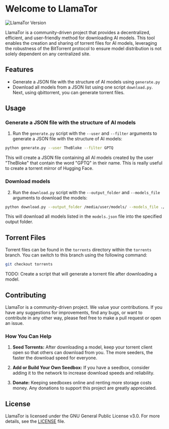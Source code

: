 # Welcome to LlamaTor

![LlamaTor Version](https://img.shields.io/badge/version-0.0.0-blue.svg?cacheSeconds=2592000)

LlamaTor is a community-driven project that provides a decentralized, efficient, and user-friendly method for downloading AI models. This tool enables the creation and sharing of torrent files for AI models, leveraging the robustness of the BitTorrent protocol to ensure model distribution is not solely dependent on any centralized site.

## Features

- Generate a JSON file with the structure of AI models using `generate.py`  
- Download all models from a JSON list using one script `download.py`. Next, using qbittorrent, you can generate torrent files.

## Usage
### Generate a JSON file with the structure of AI models

1. Run the `generate.py` script with the `--user` and `--filter` arguments to generate a JSON file with the structure of AI models:

```bash
python generate.py --user TheBloke --filter GPTQ
```

This will create a JSON file containing all AI models created by the user "TheBloke" that contain the word "GPTQ" in their name. This is really useful to create a torrent mirror of Hugging Face.

### Download models 

2. Run the `download.py` script with the `--output_folder` and `--models_file` arguments to download the models:

```bash
python download.py --output_folder /media/user/models/ --models_file ./models.json 
```

This will download all models listed in the `models.json` file into the specified output folder.

## Torrent Files 

Torrent files can be found in the `torrents` directory within the `torrents` branch. You can switch to this branch using the following command:

```bash
git checkout torrents
```

TODO: Create a script that will generate a torrent file after downloading a model.

## Contributing

LlamaTor is a community-driven project. We value your contributions. If you have any suggestions for improvements, find any bugs, or want to contribute in any other way, please feel free to make a pull request or open an issue.

### How You Can Help

1. **Seed Torrents:** After downloading a model, keep your torrent client open so that others can download from you. The more seeders, the faster the download speed for everyone.

2. **Add or Build Your Own Seedbox:** If you have a seedbox, consider adding it to the network to increase download speeds and reliability.

3. **Donate:** Keeping seedboxes online and renting more storage costs money. Any donations to support this project are greatly appreciated.

## License

LlamaTor is licensed under the GNU General Public License v3.0. For more details, see the [LICENSE](LICENSE) file.
